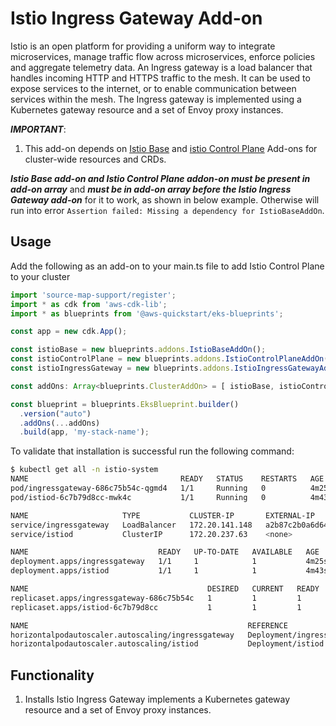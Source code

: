 # Istio Ingress Gateway Add-on

Istio is an open platform for providing a uniform way to integrate microservices, manage traffic flow across microservices, enforce policies and aggregate telemetry data. An Ingress gateway is a load balancer that handles incoming HTTP and HTTPS traffic to the mesh. It can be used to expose services to the internet, or to enable communication between services within the mesh. The Ingress gateway is implemented using a Kubernetes gateway resource and a set of Envoy proxy instances.

***IMPORTANT***:

1. This add-on depends on [Istio Base](istio-base.md) and [istio Control Plane](istio-control-plane.md) Add-ons for cluster-wide resources and CRDs.

***Istio Base add-on and Istio Control Plane addon-on must be present in add-on array*** and ***must be in add-on array before the Istio Ingress Gateway add-on*** for it to work, as shown in below example. Otherwise will run into error `Assertion failed: Missing a dependency for IstioBaseAddOn`.

## Usage

Add the following as an add-on to your main.ts file to add Istio Control Plane to your cluster

```typescript
import 'source-map-support/register';
import * as cdk from 'aws-cdk-lib';
import * as blueprints from '@aws-quickstart/eks-blueprints';

const app = new cdk.App();

const istioBase = new blueprints.addons.IstioBaseAddOn();
const istioControlPlane = new blueprints.addons.IstioControlPlaneAddOn()
const istioIngressGateway = new blueprints.addons.IstioIngressGatewayAddOn()

const addOns: Array<blueprints.ClusterAddOn> = [ istioBase, istioControlPlane, istioIngressGateway ];

const blueprint = blueprints.EksBlueprint.builder()
  .version("auto")
  .addOns(...addOns)
  .build(app, 'my-stack-name');
```

To validate that installation is successful run the following command:

```bash
$ kubectl get all -n istio-system
NAME                                  READY   STATUS    RESTARTS   AGE
pod/ingressgateway-686c75b54c-qgmd4   1/1     Running   0          4m25s
pod/istiod-6c7b79d8cc-mwk4c           1/1     Running   0          4m43s

NAME                     TYPE           CLUSTER-IP       EXTERNAL-IP                                                              PORT(S)                                      AGE
service/ingressgateway   LoadBalancer   172.20.141.148   a2b87c2b0a6d64bfe9e99b29308ae0ad-449071982.us-east-1.elb.amazonaws.com   15021:30586/TCP,80:32662/TCP,443:30891/TCP   4m25s
service/istiod           ClusterIP      172.20.237.63    <none>                                                                   15010/TCP,15012/TCP,443/TCP,15014/TCP        4m43s

NAME                             READY   UP-TO-DATE   AVAILABLE   AGE
deployment.apps/ingressgateway   1/1     1            1           4m25s
deployment.apps/istiod           1/1     1            1           4m43s

NAME                                        DESIRED   CURRENT   READY   AGE
replicaset.apps/ingressgateway-686c75b54c   1         1         1       4m25s
replicaset.apps/istiod-6c7b79d8cc           1         1         1       4m43s

NAME                                                 REFERENCE                   TARGETS   MINPODS   MAXPODS   REPLICAS   AGE
horizontalpodautoscaler.autoscaling/ingressgateway   Deployment/ingressgateway   2%/80%    1         5         1          4m25s
horizontalpodautoscaler.autoscaling/istiod           Deployment/istiod           0%/80%    1         5         1          4m43s
```

## Functionality

1. Installs Istio Ingress Gateway implements a Kubernetes gateway resource and a set of Envoy proxy instances.
